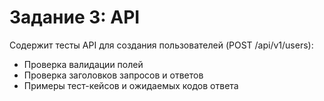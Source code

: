 # Задание 3: API

Содержит тесты API для создания пользователей (POST /api/v1/users):

- Проверка валидации полей  
- Проверка заголовков запросов и ответов  
- Примеры тест-кейсов и ожидаемых кодов ответа
